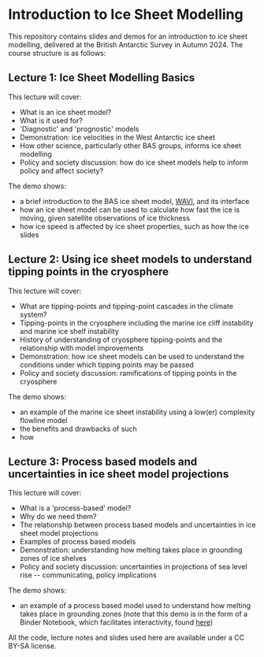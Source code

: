 # Introduction to Ice Sheet Modelling
This repository contains slides and demos for an introduction to ice sheet modelling, delivered at the British Antarctic Survey in Autumn 2024. The course structure is as follows:

## Lecture 1: Ice Sheet Modelling Basics
This lecture will cover:
* What is an ice sheet model?
* What is it used for?
* 'Diagnostic' and 'prognostic' models
* Demonstration: ice velocities in the West Antarctic ice sheet
* How other science, particularly other BAS groups, informs ice sheet modelling
* Policy and society discussion: how do ice sheet models help to inform policy and affect society?

The demo shows:
* a brief introduction to the BAS ice sheet model, [WAVI](https://rjarthern.github.io/WAVI.jl/), and its interface
* how an ice sheet model can be used to calculate how fast the ice is moving, given satellite observations of ice thickness
* how ice speed is affected by ice sheet properties, such as how the ice slides

## Lecture 2: Using ice sheet models to understand tipping points in the cryosphere
This lecture will cover:
* What are tipping-points and tipping-point cascades in the climate system?
* Tipping-points in the cryosphere including the marine ice cliff instability and marine ice shelf instability
* History of understanding of cryosphere tipping-points and the relationship with model improvements
* Demonstration: how ice sheet models can be used to understand the conditions under which tipping points may be passed
* Policy and society discussion: ramifications of tipping points in the cryosphere 

The demo shows:
* an example of the marine ice sheet instability using a low(er) complexity flowline model
* the benefits and drawbacks of such
* how 

## Lecture 3: Process based models and uncertainties in ice sheet model projections
This lecture will cover:
* What is a 'process-based' model?
* Why do we need them?
* The relationship between process based models and uncertainties in ice sheet model projections
* Examples of process based models
* Demonstration: understanding how melting takes place in grounding zones of ice shelves
* Policy and society discussion: uncertainties in projections of sea level rise -- communicating, policy implications

The demo shows:
* an example of a process based model used to understand how melting takes place in grounding zones
(note that this demo is in the form of a Binder Notebook, which facilitates interactivity, found [here](https://mybinder.org/v2/gh/fonsp/pluto-on-binder/v0.19.12?urlpath=pluto/open?url=https%253A%252F%252Fhub-binder.mybinder.ovh%252Fuser%252Ffonsp-pluto-on-binder-mu2l1zrx%252Fpluto%252Fedit%253Fid%253Dabe110c4-4406-11ed-22ae-97396431b636%2526token%253DQLfepOwJR8-Wa-X49ATUrA))

All the code, lecture notes and slides used here are available under a CC BY-SA license. 
